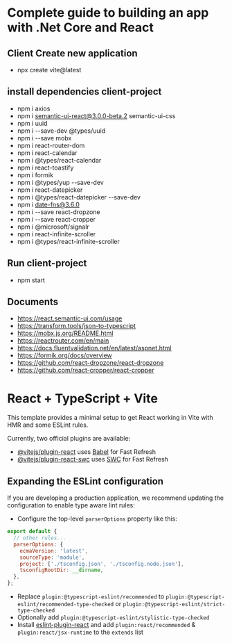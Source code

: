 # Complete guide to building an app with .Net Core and React

## Client Create new application

- npx create vite@latest

## install dependencies client-project

- npm i axios
- npm i semantic-ui-react@3.0.0-beta.2 semantic-ui-css
- npm i uuid
- npm i --save-dev @types/uuid
- npm i --save mobx
- npm i react-router-dom
- npm i react-calendar
- npm i @types/react-calendar
- npm i react-toastify
- npm i formik
- npm i @types/yup --save-dev
- npm i react-datepicker
- npm i @types/react-datepicker --save-dev
- npm i date-fns@3.6.0
- npm i --save react-dropzone
- npm i --save react-cropper
- npm i @microsoft/signalr
- npm i react-infinite-scroller
- npm i @types/react-infinite-scroller

## Run client-project

- npm start

## Documents

- https://react.semantic-ui.com/usage
- https://transform.tools/json-to-typescript
- https://mobx.js.org/README.html
- https://reactrouter.com/en/main
- https://docs.fluentvalidation.net/en/latest/aspnet.html
- https://formik.org/docs/overview
- https://github.com/react-dropzone/react-dropzone
- https://github.com/react-cropper/react-cropper

# React + TypeScript + Vite

This template provides a minimal setup to get React working in Vite with HMR and some ESLint rules.

Currently, two official plugins are available:

- [@vitejs/plugin-react](https://github.com/vitejs/vite-plugin-react/blob/main/packages/plugin-react/README.md) uses [Babel](https://babeljs.io/) for Fast Refresh
- [@vitejs/plugin-react-swc](https://github.com/vitejs/vite-plugin-react-swc) uses [SWC](https://swc.rs/) for Fast Refresh

## Expanding the ESLint configuration

If you are developing a production application, we recommend updating the configuration to enable type aware lint rules:

- Configure the top-level `parserOptions` property like this:

```js
export default {
  // other rules...
  parserOptions: {
    ecmaVersion: 'latest',
    sourceType: 'module',
    project: ['./tsconfig.json', './tsconfig.node.json'],
    tsconfigRootDir: __dirname,
  },
};
```

- Replace `plugin:@typescript-eslint/recommended` to `plugin:@typescript-eslint/recommended-type-checked` or `plugin:@typescript-eslint/strict-type-checked`
- Optionally add `plugin:@typescript-eslint/stylistic-type-checked`
- Install [eslint-plugin-react](https://github.com/jsx-eslint/eslint-plugin-react) and add `plugin:react/recommended` & `plugin:react/jsx-runtime` to the `extends` list
